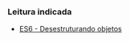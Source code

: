 ### Leitura indicada

* [ES6 - Desestruturando objetos](https://www.alura.com.br/artigos/es6-desestruturando-objetos) 
